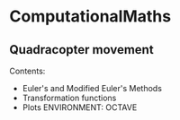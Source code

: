 # ComputationalMaths
## Quadracopter movement
Contents: 
  * Euler's and Modified Euler's Methods 
  * Transformation functions
  * Plots
ENVIRONMENT: OCTAVE
